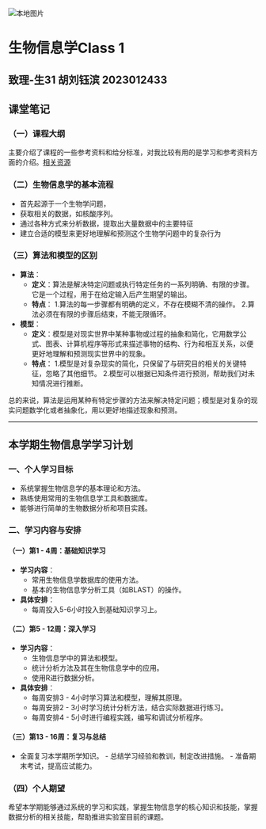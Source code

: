 ![本地图片](https://nanshilou.github.io/bioin.jpg)
# 生物信息学Class 1
## 致理-生31 胡刘钰滨 2023012433
## 课堂笔记
###  （一）课程大纲
主要介绍了课程的一些参考资料和给分标准，对我比较有用的是学习和参考资料方面的介绍。[相关资源](https://book.ncrnalab.org/teaching/appendix/appendix1.keep-learning)
### （二）生物信息学的基本流程
- 首先起源于一个生物学问题，
- 获取相关的数据，如核酸序列。
- 通过各种方式来分析数据，提取出大量数据中的主要特征
- 建立合适的模型来更好地理解和预测这个生物学问题中的复杂行为
### （三）算法和模型的区别
- **算法**：
    - **定义**：算法是解决特定问题或执行特定任务的一系列明确、有限的步骤。它是一个过程，用于在给定输入后产生期望的输出。
    - **特点**：
      1.算法的每一步骤都有明确的定义，不存在模糊不清的操作。
      2.算法必须在有限的步骤后结束，不能无限循环。
- **模型**：
    - **定义**：模型是对现实世界中某种事物或过程的抽象和简化，它用数学公式、图表、计算机程序等形式来描述事物的结构、行为和相互关系，以便更好地理解和预测现实世界中的现象。
    - **特点**：
       1.模型是对复杂现实的简化，只保留了与研究目的相关的关键特征，忽略了其他细节。
       2.模型可以根据已知条件进行预测，帮助我们对未知情况进行推断。

总的来说，算法是运用某种有特定步骤的方法来解决特定问题；模型是对复杂的现实问题数学化或者抽象化，用以更好地描述现象和预测。

---
## 本学期生物信息学学习计划
### 一、个人学习目标
- 系统掌握生物信息学的基本理论和方法。
- 熟练使用常用的生物信息学工具和数据库。
- 能够进行简单的生物数据分析和项目实践。
### 二、学习内容与安排
#### （一）第1 - 4周：基础知识学习
- **学习内容**：
    - 常用生物信息学数据库的使用方法。
    - 基本的生物信息学分析工具（如BLAST）的操作。
- **具体安排**：
    - 每周投入5-6小时投入到基础知识学习上。

#### （二）第5 - 12周：深入学习
- **学习内容**：
    - 生物信息学中的算法和模型。
    - 统计分析方法及其在生物信息学中的应用。
    - 使用R进行数据分析。
- **具体安排**：
    - 每周安排3 - 4小时学习算法和模型，理解其原理。
    - 每周安排2 - 3小时学习统计分析方法，结合实际数据进行练习。
    - 每周安排4 - 5小时进行编程实践，编写和调试分析程序。

#### （三）第13 - 16周：复习与总结
   - 全面复习本学期所学知识。
    - 总结学习经验和教训，制定改进措施。
    - 准备期末考试，提高应试能力。

### （四）个人期望
希望本学期能够通过系统的学习和实践，掌握生物信息学的核心知识和技能，掌握数据分析的相关技能，帮助推进实验室目前的课题。
